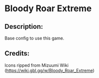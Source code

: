 # Bloody Roar Extreme

## Description: 

Base config to use this game.

## Credits: 

Icons ripped from Mizuumi Wiki (https://wiki.gbl.gg/w/Bloody_Roar_Extreme)

